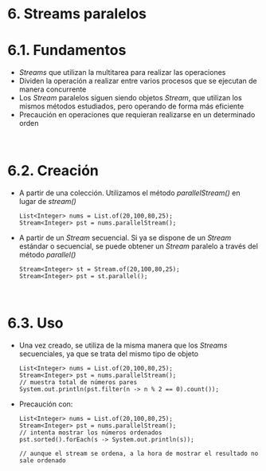 # 6. Streams paralelos

# 6.1. Fundamentos

- _Streams_ que utilizan la multitarea para realizar las operaciones
- Dividen la operación a realizar entre varios procesos que se ejecutan de manera concurrente
- Los _Stream_ paralelos siguen siendo objetos _Stream_, que utilizan los mismos métodos estudiados, pero operando de forma más eficiente
- Precaución en operaciones que requieran realizarse en un determinado orden

<br>

# 6.2. Creación

- A partir de una colección. Utilizamos el método _parallelStream()_ en lugar de _stream()_
  ```
  List<Integer> nums = List.of(20,100,80,25);
  Stream<Integer> pst = nums.parallelStream();
  ```
- A partir de un _Stream_ secuencial. Si ya se dispone de un _Stream_ estándar o secuencial, se puede obtener un _Stream_ paralelo a través del método _parallel()_
  ```
  Stream<Integer> st = Stream.of(20,100,80,25);
  Stream<Integer> pst = st.parallel();
  ```

<br>

# 6.3. Uso

- Una vez creado, se utiliza de la misma manera que los _Streams_ secuenciales, ya que se trata del mismo tipo de objeto
  ```
  List<Integer> nums = List.of(20,100,80,25);
  Stream<Integer> pst = nums.parallelStream();
  // muestra total de números pares
  System.out.println(pst.filter(n -> n % 2 == 0).count());
  ```
- Precaución con:

  ```
  List<Integer> nums = List.of(20,100,80,25);
  Stream<Integer> pst = nums.parallelStream();
  // intenta mostrar los números ordenados
  pst.sorted().forEach(s -> System.out.println(s));

  // aunque el stream se ordena, a la hora de mostrar el resultado no sale ordenado
  ```
